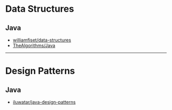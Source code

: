 # Data Structures
## Java
* [williamfiset/data-structures](https://github.com/williamfiset/data-structures)
* [TheAlgorithms/Java](https://github.com/TheAlgorithms/Java)
---
# Design Patterns
## Java
* [iluwatar/java-design-patterns](https://github.com/iluwatar/java-design-patterns)
